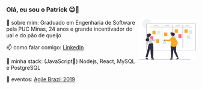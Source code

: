 ### Olá, eu sou o Patrick 😉👋

<!--
**patrickgald/patrickgald** is a ✨ _special_ ✨ repository because its `README.md` (this file) appears on your GitHub profile.
-->
<img src="https://github.com/patrickgald/patrickgald/blob/main/undraw_Scrum_board_re_wk7v.svg" width="30%" align="right">



🔎 sobre mim: Graduado em Engenharia de Software pela PUC Minas, 24 anos e grande incentivador do uai e do pão de queijo

📫 como falar comigo: [LinkedIn](https://www.linkedin.com/in/patrickgaldino/)

🚀 minha stack: (JavaScript🧡) Nodejs, React, MySQL e PostgreSQL

🎫 eventos: [Agile Brazil 2019](https://link.springer.com/chapter/10.1007/978-3-030-36701-5_5)
